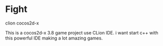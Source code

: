 # Fight
clion cocos2d-x

This is a cocos2d-x 3.8 game project use CLion IDE.
i want start c++ with this powerful IDE making a lot amazing games.
